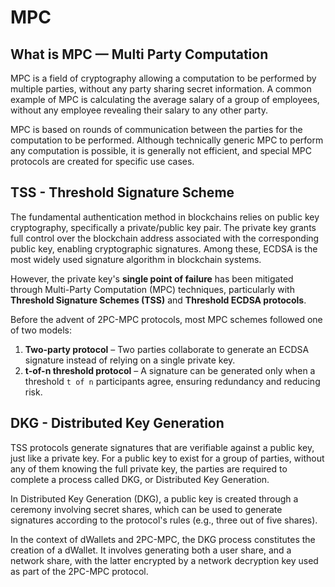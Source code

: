 # MPC

## What is MPC — Multi Party Computation

MPC is a field of cryptography allowing a computation to be performed by multiple parties, without any party sharing
secret information. A common example of MPC is calculating the average salary of a group of employees, without any
employee revealing their salary to any other party.

MPC is based on rounds of communication between the parties for the computation to be performed. Although technically
generic MPC to perform any computation is possible, it is generally not efficient, and special MPC protocols are created
for specific use cases.

## TSS - Threshold Signature Scheme

The fundamental authentication method in blockchains relies on public key cryptography, specifically a private/public
key pair.
The private key grants full control over the blockchain address associated with the corresponding public key,
enabling cryptographic signatures.
Among these, ECDSA is the most widely used signature algorithm in blockchain systems.

However, the private key's **single point of failure** has been mitigated through Multi-Party Computation (MPC)
techniques, particularly with **Threshold Signature Schemes (TSS)** and **Threshold ECDSA protocols**.

Before the advent of 2PC-MPC protocols, most MPC schemes followed one of two models:

1. **Two-party protocol** – Two parties collaborate to generate an ECDSA signature instead of relying on a single
   private key.
2. **t-of-n threshold protocol** – A signature can be generated only when a threshold `t of n` participants agree,
   ensuring redundancy and reducing risk.

## DKG - Distributed Key Generation

TSS protocols generate signatures that are verifiable against a public key, just like a private key. For a public key to
exist for a group of parties, without any of them knowing the full private key, the parties are required to complete a
process called DKG, or Distributed Key Generation.

In Distributed Key Generation (DKG), a public key is created through a ceremony involving secret shares, which can be
used to generate signatures according to the protocol's rules (e.g., three out of five shares).

In the context of dWallets and 2PC-MPC, the DKG process constitutes the creation of a dWallet.
It involves generating both a user share, and a network share, with the latter encrypted by a network decryption key
used as part of the 2PC-MPC protocol.

